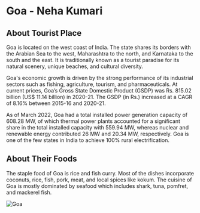 # Goa - Neha Kumari

## About Tourist Place 
Goa is located on the west coast of India. The state shares its borders with the Arabian Sea to the west, Maharashtra to the north, and Karnataka to the south and the east. 
It is traditionally known as a tourist paradise for its natural scenery, unique beaches, and cultural diversity.

Goa's economic growth is driven by the strong performance of its industrial sectors such as fishing, agriculture, tourism, and pharmaceuticals. At current prices, 
Goa’s Gross State Domestic Product (GSDP) was Rs. 815.02 billion (US$ 11.14 billion) in 2020-21. The GSDP (in Rs.) increased at a CAGR of 8.16% between 2015-16 and 
2020-21.

As of March 2022, Goa had a total installed power generation capacity of 608.28 MW, of which thermal power plants accounted for a significant share in the total 
installed capacity with 559.94 MW, whereas nuclear and renewable energy contributed 26 MW and 20.34 MW, respectively. Goa is one of the few states in India to 
achieve 100% rural electrification.

## About Their Foods
The staple food of Goa is rice and fish curry. Most of the dishes incorporate coconuts, rice, fish, pork, meat, and local spices like kokum. The cuisine of 
Goa is mostly dominated by seafood which includes shark, tuna, pomfret, and mackerel fish.

<img align="center" src="https://static.toiimg.com/photo/76745146/Goa.jpg?width=748&resize=4" alt="Goa"/>

<!--Example: <img align="center" src="https://lotustours.in/assets/img/taj/photo-room-detail-1.jpg" alt="Taj Mahal"/> -->

